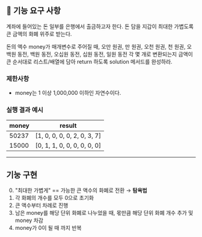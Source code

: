 ## 🚀 기능 요구 사항

계좌에 들어있는 돈 일부를 은행에서 출금하고자 한다. 돈 담을 지갑이 최대한 가볍도록 큰 금액의 화폐 위주로 받는다.

돈의 액수 money가 매개변수로 주어질 때, 오만 원권, 만 원권, 오천 원권, 천 원권, 오백원 동전, 백원 동전, 오십원 동전, 십원 동전, 일원 동전 각 몇 개로 변환되는지 금액이 큰 순서대로 리스트/배열에 담아 return 하도록 solution 메서드를 완성하라.

### 제한사항

- money는 1 이상 1,000,000 이하인 자연수이다.

### 실행 결과 예시

| money | result |
| --- | --- |
| 50237	| [1, 0, 0, 0, 0, 2, 0, 3, 7] |
| 15000	| [0, 1, 1, 0, 0, 0, 0, 0, 0] |


---
## 기눙 구현
0. "최대한 가볍게" == 가능한 큰 액수의 화폐로 전환 → **탐욕법**
1. 각 화폐의 개수를 모두 0으로 초기화
2. 큰 액수부터 차례로 진행
3. 남은 money를 해당 단위 화폐로 나누었을 때, 몫만큼 해당 단위 화폐 개수 추가 및 money 차감
4. money가 0이 될 때 까지 반복
